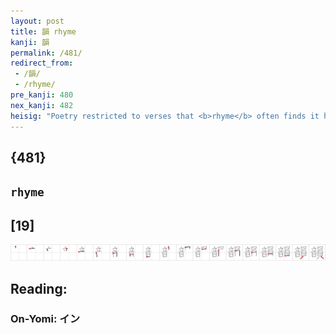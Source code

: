 ```yaml
---
layout: post
title: 韻 rhyme
kanji: 韻
permalink: /481/
redirect_from:
 - /韻/
 - /rhyme/
pre_kanji: 480
nex_kanji: 482
heisig: "Poetry restricted to verses that <b>rhyme</b> often finds it has to abandon clarity of thought in order to make the <b>rhyme</b> of the words work. In this kanji's picture, one becomes a kind of &quot;<i>sound-employee</i>.&quot;"
---
```


## {481}

## `rhyme`

## [19]

<div class="stroke"><img src="../images/E99FBB.png" /></div>

## Reading:

### On-Yomi: イン
